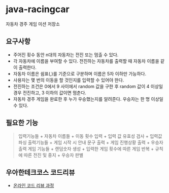 # java-racingcar
자동차 경주 게임 미션 저장소

## 요구사항
- 주어진 횟수 동안 n대의 자동차는 전진 또는 멈출 수 있다.
- 각 자동차에 이름을 부여할 수 있다. 전진하는 자동차를 출력할 때 자동차 이름을 같이 출력한다.
- 자동차 이름은 쉼표(,)를 기준으로 구분하며 이름은 5자 이하만 가능하다.
- 사용자는 몇 번의 이동을 할 것인지를 입력할 수 있어야 한다.
- 전진하는 조건은 0에서 9 사이에서 random 값을 구한 후 random 값이 4 이상일 경우 전진하고, 3 이하의 값이면 멈춘다.
- 자동차 경주 게임을 완료한 후 누가 우승했는지를 알려준다. 우승자는 한 명 이상일 수 있다.

## 필요한 기능
> 입력기능들
    + 자동차 이름들
    + 이동 횟수 입력
    + 입력 값 유효성 검사
    + 입력값 파싱
> 출력기능들
    + 게임 시작 시 안내 문구 출력 
    + 게임 진행상황 출력
    + 우승자 출력
> 게임 기능들
    + 랜덤숫자 생성
    + 입력한 게임 횟수에 따른 게임 반복
    + 규칙에 따른 전진 및 중지
    + 우승자 판별 

## 우아한테크코스 코드리뷰
* [온라인 코드 리뷰 과정](https://github.com/woowacourse/woowacourse-docs/blob/master/maincourse/README.md)